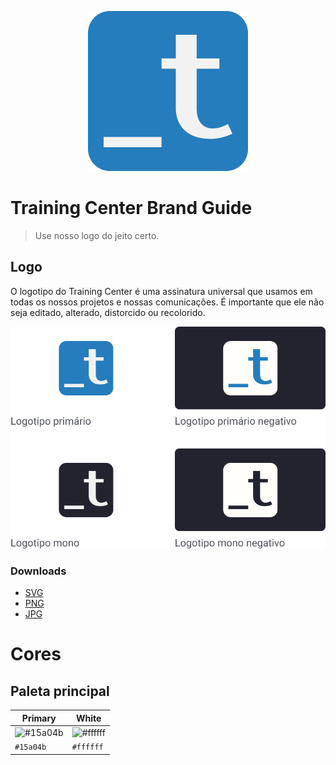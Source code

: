 <p align="center">
  <img src="./assets/jpg/logo-training-center-blue-256.jpg" alt="Training Center">
</p>

# Training Center Brand Guide

> Use nosso logo do jeito certo.

## Logo

O logotipo do Training Center é uma assinatura universal que usamos em todas os nossos projetos e nossas comunicações. É importante que ele não seja editado, alterado, distorcido ou recolorido.

![Logo Training Center](./logo-training-center-aplicacao.jpg)

### Downloads
- [SVG](./assets/svg)
- [PNG](./assets/png)
- [JPG](./assets/jpg)

# Cores

## Paleta principal

| Primary | White |
| ------- | ------- |
| ![#15a04b](https://placehold.it/90x50/15a04b/000000?text=+) | ![#ffffff](https://placehold.it/90x50/ffffff/000000?text=+) |
| `#15a04b` |  `#ffffff` |
